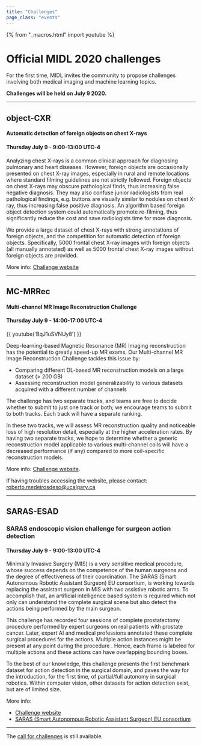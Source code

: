```yaml
---
title: "Challenges"
page_class: "events"
---
```


{% from "_macros.html" import youtube %}


# Official MIDL 2020 challenges

For the first time, MIDL invites the community to propose challenges involving both medical imaging and machine learning topics.

**Challenges will be held on July 9 2020.**

---

## object-CXR
#### Automatic detection of foreign objects on chest X-rays
#### Thursday July 9 - 9:00-13:00 UTC-4

Analyzing chest X-rays is a common clinical approach for diagnosing pulmonary and heart diseases. However, foreign objects are occasionally presented on chest X-ray images, especially in rural and remote locations where standard filming guidelines are not strictly followed. Foreign objects on chest X-rays may obscure pathological finds, thus increasing false negative diagnosis. They may also confuse junior radiologists from real pathological findings, e.g. buttons are visually similar to nodules on chest X-ray, thus increasing false positive diagnosis. An algorithm based foreign object detection system could automatically promote re-filming, thus significantly reduce the cost and save radiologists time for more diagnosis.

We provide a large dataset of chest X-rays with strong annotations of foreign objects, and the competition for automatic detection of foreign objects. Specifically, 5000 frontal chest X-ray images with foreign objects (all manually annotated) as well as 5000 frontal chest X-ray images without foreign objects are provided.

More info: [Challenge website](https://jfhealthcare.github.io/object-CXR/)

---

## MC-MRRec
#### Multi-channel MR Image Reconstruction Challenge
#### Thursday July 9 - 14:00-17:00 UTC-4

{{ youtube('BqJ1uSVNUy8') }}

Deep-learning-based Magnetic Resonance (MR) Imaging reconstruction has the potential to greatly speed-up MR exams. Our Multi-channel MR Image Reconstruction Challenge tackles this issue by:

* Comparing different DL-based MR reconstruction models on a large dataset (> 200 GB)
* Assessing reconstruction model generalizability to various datasets acquired with a different number of channels

The challenge has two separate tracks, and teams are free to decide whether to submit to just one track or both; we encourage teams to submit to both tracks. Each track will have a separate ranking.

In these two tracks, we will assess MR reconstruction quality and noticeable loss of high resolution detail, especially at the higher acceleration rates. By having two separate tracks, we hope to determine whether a generic reconstruction model applicable to various multi-channel coils will have a decreased performance (if any) compared to more coil-specific reconstruction models.


More info: [Challenge website](https://sites.google.com/view/calgary-campinas-dataset/home/mr-reconstruction-challenge).

If having troubles accessing the website, please contact: [roberto.medeirosdeso@ucalgary.ca](mailto:roberto.medeirosdeso@ucalgary.ca)


---

## SARAS-ESAD
### SARAS endoscopic vision challenge for surgeon action detection
#### Thursday July 9 - 9:00-13:00 UTC-4

Minimally Invasive Surgery (MIS) is a very sensitive medical procedure, whose success depends on the competence of the human surgeons and the degree of effectiveness of their coordination. The SARAS (Smart Autonomous Robotic Assistant Surgeon) EU consortium, is working towards replacing the assistant surgeon in MIS with two assistive robotic arms. To accomplish that, an artificial intelligence based system is required which not only can understand the complete surgical scene but also detect the actions being performed by the main surgeon.

This challenge has recorded four sessions of complete prostatectomy procedure performed by expert surgeons on real patients with prostate cancer. Later, expert AI and medical professions annotated these complete surgical procedures for the actions. Multiple action instances might be present at any point during the procedure . Hence, each frame is labeled for multiple actions and these actions can have overlapping bounding boxes.

To the best of our knowledge, this challenge presents the first benchmark dataset for action detection in the surgical domain, and paves the way for the introduction, for the first time, of partial/full autonomy in surgical robotics. Within computer vision, other datasets for action detection exist, but are of limited size.

More info:

* [Challenge website](https://saras-esad.grand-challenge.org)
* [SARAS (Smart Autonomous Robotic Assistant Surgeon) EU consortium](https://www.saras-project.eu/)

---

The [call for challenges](call-for-challenges.html) is still available.

